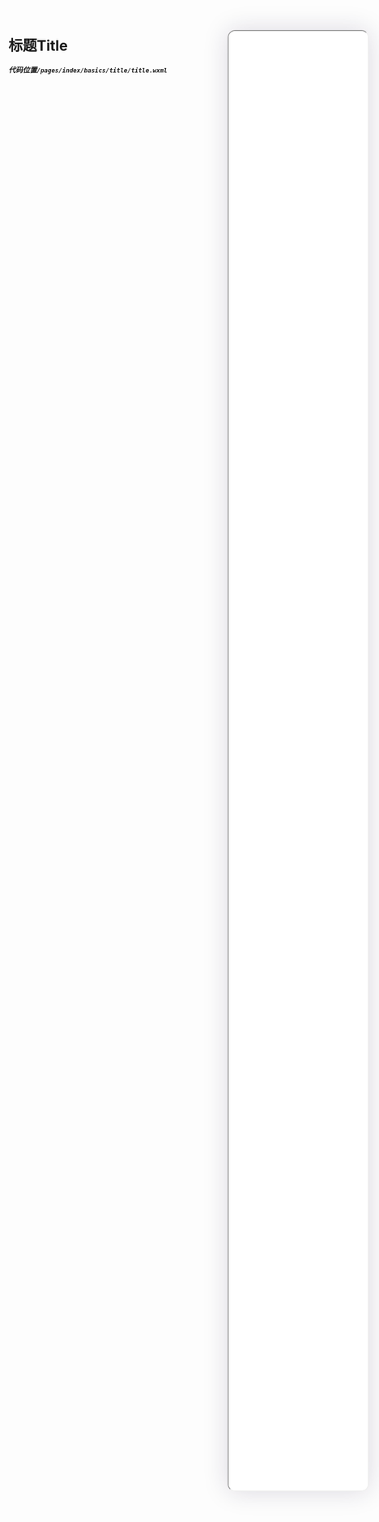 <!--
 * @Descripttion: 
 * @version: V1.0
 * @Author: Xiaokang Lei
 * @email: lxk201808@163.com
 * @Date: 2022-12-15 20:16:33
 * @LastEditors: Xiaokang Lei
 * @LastEditTime: 2022-12-15 20:16:33
-->
<div class="minipre" style="width:18%; min-width:275px; height:90%; float:right; position:fixed; right:2.5%;top:2%;z-index:99;">
    <iframe src="./h5/index.html#/pages/index/basics/title/title" width="100%" height="80%" style="border-radius:15px; box-shadow:0 0 50px 0px rgb(30 0 60 / 15%);"></iframe>
</div>

# 标题Title

***代码位置`/pages/index/basics/title/title.wxml`***
